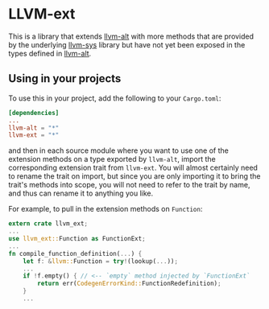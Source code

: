 LLVM-ext
=======

This is a library that extends [llvm-alt] with more methods that are
provided by the underlying [llvm-sys] library but have not yet been
exposed in the types defined in [llvm-alt].

Using in your projects
----------------------

To use this in your project, add the following to your `Cargo.toml`:

```toml
[dependencies]
...
llvm-alt = "*"
llvm-ext = "*"
```

and then in each source module where you want to use one of the
extension methods on a type exported by `llvm-alt`, import the
corresponding extension trait from `llvm-ext`. You will almost
certainly need to rename the trait on import, but since you are only
importing it to bring the trait's methods into scope, you will
not need to refer to the trait by name, and thus can rename it
to anything you like.

For example, to pull in the extension methods on `Function`:

```rust
extern crate llvm_ext;
...
use llvm_ext::Function as FunctionExt;
...
fn compile_function_definition(...) {
    let f: &llvm::Function = try!(lookup(...));
    ...
    if !f.empty() { // <-- `empty` method injected by `FunctionExt`
        return err(CodegenErrorKind::FunctionRedefinition);
    }
    ...
```

[llvm-alt]: https://crates.io/crates/llvm_alt

[llvm-sys]: https://crates.io/crates/llvm_sys
